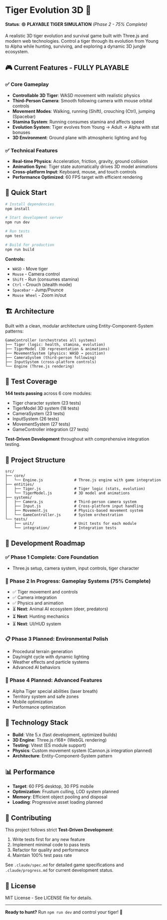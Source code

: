 # Tiger Evolution 3D 🐅

**Status**: 🟢 **PLAYABLE TIGER SIMULATION** *(Phase 2 - 75% Complete)*

A realistic 3D tiger evolution and survival game built with Three.js and modern web technologies. Control a tiger through its evolution from Young to Alpha while hunting, surviving, and exploring a dynamic 3D jungle ecosystem.

## 🎮 **Current Features - FULLY PLAYABLE**

### ✅ **Core Gameplay**
- **Controllable 3D Tiger**: WASD movement with realistic physics
- **Third-Person Camera**: Smooth following camera with mouse orbital controls  
- **Movement Modes**: Walking, running (Shift), crouching (Ctrl), jumping (Spacebar)
- **Stamina System**: Running consumes stamina and affects speed
- **Evolution System**: Tiger evolves from Young → Adult → Alpha with stat bonuses
- **3D Environment**: Ground plane with atmospheric lighting and fog

### ✅ **Technical Features**  
- **Real-time Physics**: Acceleration, friction, gravity, ground collision
- **Animation Sync**: Tiger state automatically drives 3D model animations
- **Cross-platform Input**: Keyboard, mouse, and touch controls
- **Performance Optimized**: 60 FPS target with efficient rendering

## 🚀 **Quick Start**

```bash
# Install dependencies
npm install

# Start development server  
npm run dev

# Run tests
npm test

# Build for production
npm run build
```

**Controls:**
- `WASD` - Move tiger
- `Mouse` - Camera control  
- `Shift` - Run (consumes stamina)
- `Ctrl` - Crouch (stealth mode)
- `Spacebar` - Jump/Pounce
- `Mouse Wheel` - Zoom in/out

## 🏗️ **Architecture**

Built with a clean, modular architecture using Entity-Component-System patterns:

```
GameController (orchestrates all systems)
├── Tiger (logic: health, stamina, evolution)
├── TigerModel (3D representation & animations)  
├── MovementSystem (physics: WASD → position)
├── CameraSystem (third-person following)
├── InputSystem (cross-platform controls)
└── Engine (Three.js rendering)
```

## 🧪 **Test Coverage**

**144 tests passing** across 6 core modules:
- Tiger character system (23 tests)
- TigerModel 3D system (18 tests)  
- CameraSystem (23 tests)
- InputSystem (26 tests)
- MovementSystem (27 tests)
- GameController integration (27 tests)

**Test-Driven Development** throughout with comprehensive integration testing.

## 📁 **Project Structure**

```
src/
├── core/
│   └── Engine.js              # Three.js engine with game integration
├── entities/  
│   ├── Tiger.js               # Tiger logic (stats, evolution)
│   └── TigerModel.js          # 3D model and animations
├── systems/
│   ├── Camera.js              # Third-person camera system
│   ├── Input.js               # Cross-platform input handling
│   ├── Movement.js            # Physics-based movement system
│   └── GameController.js      # System orchestration
└── tests/
    ├── unit/                  # Unit tests for each module
    └── integration/           # Integration tests
```

## 🎯 **Development Roadmap**

### ✅ **Phase 1 Complete**: Core Foundation
- Three.js setup, camera system, input controls, tiger character

### 🚧 **Phase 2 In Progress**: Gameplay Systems (75% Complete)
- ✅ Tiger movement and controls
- ✅ Camera integration  
- ✅ Physics and animation
- ⏳ **Next**: Animal AI ecosystem (deer, predators)
- ⏳ **Next**: Hunting mechanics
- ⏳ **Next**: UI/HUD system

### 📋 **Phase 3 Planned**: Environmental Polish
- Procedural terrain generation
- Day/night cycle with dynamic lighting  
- Weather effects and particle systems
- Advanced AI behaviors

### 🎨 **Phase 4 Planned**: Advanced Features
- Alpha Tiger special abilities (laser breath)
- Territory system and safe zones
- Mobile optimization  
- Performance optimization

## 🔧 **Technology Stack**

- **Build**: Vite 5.x (fast development, optimized builds)
- **3D Engine**: Three.js r168+ (WebGL rendering)
- **Testing**: Vitest (ES module support)  
- **Physics**: Custom movement system (Cannon.js integration planned)
- **Architecture**: Entity-Component-System pattern

## 📊 **Performance**

- **Target**: 60 FPS desktop, 30 FPS mobile
- **Optimization**: Frustum culling, LOD system planned
- **Memory**: Efficient object pooling and disposal
- **Loading**: Progressive asset loading planned

## 🤝 **Contributing**

This project follows strict **Test-Driven Development**:

1. Write tests first for any new feature
2. Implement minimal code to pass tests  
3. Refactor for quality and performance
4. Maintain 100% test pass rate

See `.claude/spec.md` for detailed game specifications and `.claude/progress.md` for current development status.

## 📄 **License**

MIT License - See LICENSE file for details.

---

**Ready to hunt?** Run `npm run dev` and control your tiger! 🐅